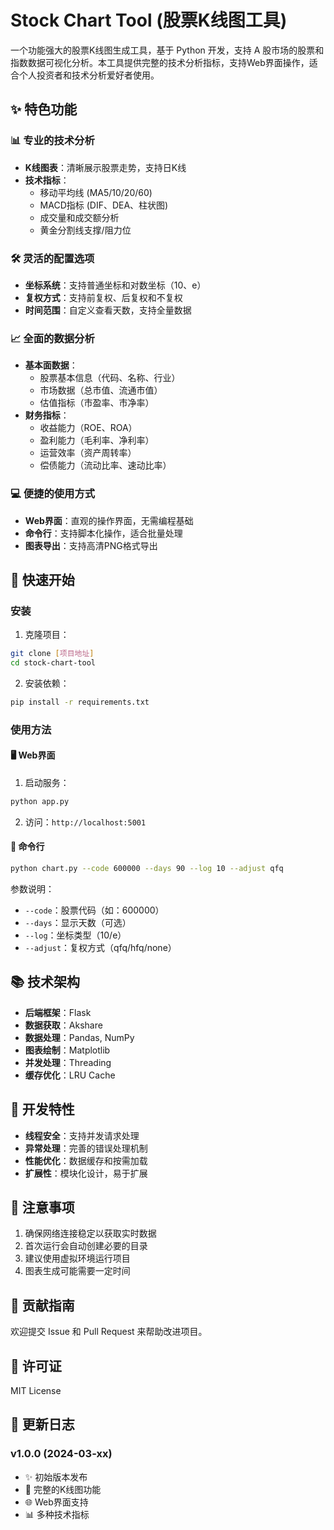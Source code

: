 # Stock Chart Tool (股票K线图工具)

一个功能强大的股票K线图生成工具，基于 Python 开发，支持 A 股市场的股票和指数数据可视化分析。本工具提供完整的技术分析指标，支持Web界面操作，适合个人投资者和技术分析爱好者使用。

## ✨ 特色功能

### 📊 专业的技术分析
- **K线图表**：清晰展示股票走势，支持日K线
- **技术指标**：
  - 移动平均线 (MA5/10/20/60)
  - MACD指标 (DIF、DEA、柱状图)
  - 成交量和成交额分析
  - 黄金分割线支撑/阻力位

### 🛠 灵活的配置选项
- **坐标系统**：支持普通坐标和对数坐标（10、e）
- **复权方式**：支持前复权、后复权和不复权
- **时间范围**：自定义查看天数，支持全量数据

### 📈 全面的数据分析
- **基本面数据**：
  - 股票基本信息（代码、名称、行业）
  - 市场数据（总市值、流通市值）
  - 估值指标（市盈率、市净率）
- **财务指标**：
  - 收益能力（ROE、ROA）
  - 盈利能力（毛利率、净利率）
  - 运营效率（资产周转率）
  - 偿债能力（流动比率、速动比率）

### 💻 便捷的使用方式
- **Web界面**：直观的操作界面，无需编程基础
- **命令行**：支持脚本化操作，适合批量处理
- **图表导出**：支持高清PNG格式导出

## 🚀 快速开始

### 安装

1. 克隆项目：
```bash
git clone [项目地址]
cd stock-chart-tool
```
2. 安装依赖：
```bash
pip install -r requirements.txt
```

### 使用方法

#### 🖥 Web界面

1. 启动服务：

```bash
python app.py
```

2. 访问：`http://localhost:5001`

#### 📝 命令行

```bash
python chart.py --code 600000 --days 90 --log 10 --adjust qfq
```

参数说明：
- `--code`：股票代码（如：600000）
- `--days`：显示天数（可选）
- `--log`：坐标类型（10/e）
- `--adjust`：复权方式（qfq/hfq/none）

## 📚 技术架构

- **后端框架**：Flask
- **数据获取**：Akshare
- **数据处理**：Pandas, NumPy
- **图表绘制**：Matplotlib
- **并发处理**：Threading
- **缓存优化**：LRU Cache

## 🔧 开发特性

- **线程安全**：支持并发请求处理
- **异常处理**：完善的错误处理机制
- **性能优化**：数据缓存和按需加载
- **扩展性**：模块化设计，易于扩展

## 📌 注意事项

1. 确保网络连接稳定以获取实时数据
2. 首次运行会自动创建必要的目录
3. 建议使用虚拟环境运行项目
4. 图表生成可能需要一定时间

## 🤝 贡献指南

欢迎提交 Issue 和 Pull Request 来帮助改进项目。

## 📄 许可证

MIT License

## 🔄 更新日志

### v1.0.0 (2024-03-xx)
- ✨ 初始版本发布
- 🎨 完整的K线图功能
- 🌐 Web界面支持
- 📊 多种技术指标